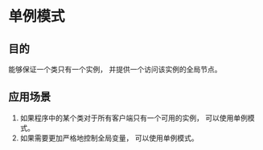 # 单例模式

## 目的
能够保证一个类只有一个实例， 并提供一个访问该实例的全局节点。

## 应用场景
1. 如果程序中的某个类对于所有客户端只有一个可用的实例， 可以使用单例模式。
2. 如果需要更加严格地控制全局变量， 可以使用单例模式。